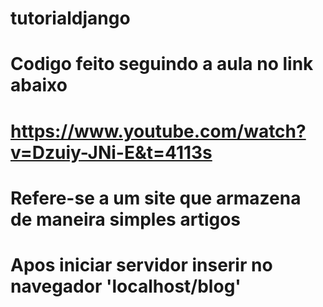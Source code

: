 # tutorialdjango

# Codigo feito seguindo a aula no link abaixo

# https://www.youtube.com/watch?v=Dzuiy-JNi-E&t=4113s

# Refere-se a um site que armazena de maneira simples artigos

# Apos iniciar servidor inserir no navegador 'localhost/blog'
